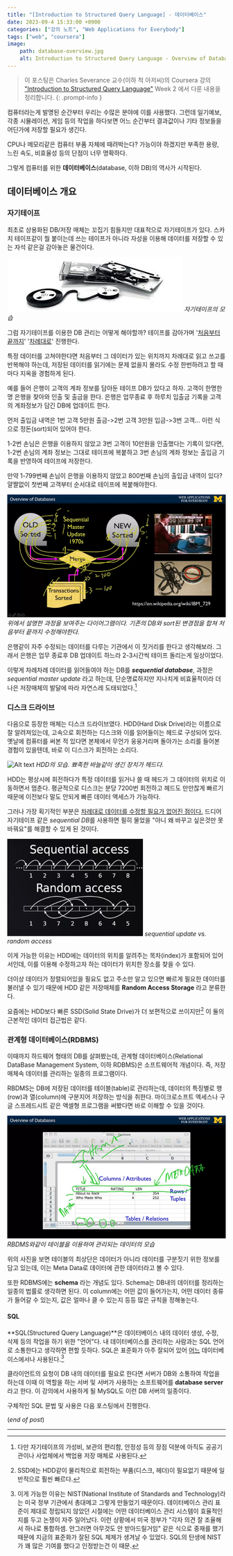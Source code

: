 ```yaml
---
title: "[Introduction to Structured Query Language] - 데이터베이스"
date: 2023-09-4 15:33:00 +0900
categories: ["강의 노트", "Web Applications for Everybody"]
tags: ["web", "coursera"]
image: 
    path: database-overview.jpg
    alt: Introduction to Structured Query Language - Overview of Databases
---
```


> 이 포스팅은 Charles Severance 교수(이하 척 아저씨)의 Coursera 강의 ["Introduction to Structured Query Language"](https://www.coursera.org/learn/intro-sql) Week 2 에서 다룬 내용을 정리합니다.
{: .prompt-info }


컴퓨터라는게 발명된 순간부터 우리는 수많은 분야에 이를 사용했다. 그런데 일기예보, 각종 시뮬레이션, 게임 등의 작업을 하다보면 어느 순간부터 결과값이나 기타 정보들을 어딘가에 저장할 필요가 생긴다. 


CPU나 메모리같은 컴퓨터 부품 자체에 때려박는다? 가능이야 하겠지만 부족한 용량, 느린 속도, 비효율성 등의 단점이 너무 명확하다.


그렇게 컴퓨터를 위한 **데이터베이스**(database, 이하 DB)의 역사가 시작된다. 


## 데이터베이스 개요

### 자기테이프
최초로 상용화된 DB/저장 매체는 꼬집기 힘들지만 대표적으로 자기테이프가 있다. 스카치 테이프같이 뭘 붙이는데 쓰는 테이프가 아니라 자성을 이용해 데이터를 저장할 수 있는 자석 같은걸 감아놓은 물건이다.

![Alt text](download.jpg)
_자기테이프의 모습_

그럼 자기테이프를 이용한 DB 관리는 어떻게 해야할까? 테이프를 감아가며 '<u>처음부터 끝까지</u>' '<u>차례대로</u>' 진행한다. 

특정 데이터를 고쳐야한다면 처음부터 그 데이터가 있는 위치까지 차례대로 읽고 쓰고를 반복해야 하는데, 저장된 데이터를 읽기에는 문제 없을지 몰라도 수정 한번하려고 할 때마다 지옥을 경험하게 된다. 

예를 들어 은행이 고객의 계좌 정보를 담아둔 테이프 DB가 있다고 하자. 고객이 한명한명 은행을 찾아와 인출 및 출금을 한다. 은행은 업무종료 후 하루치 입출금 기록을 고객의 계좌정보가 담긴 DB에 업데이트 한다.


먼저 출입금 내역은 1번 고객 5만원 출금->2번 고객 3만원 입금->3번 고객... 이런 식으로 정돈(sort)되어 있어야 한다. 

1-2번 손님은 은행을 이용하지 않았고 3번 고객이 10만원을 인출했다는 기록이 있다면, 1-2번 손님의 계좌 정보는 그대로 테이프에 복붙하고 3번 손님의 계좌 정보는 출입금 기록을 반영하여 테이프에 저장한다. 

만약 1-799번째 손님이 은행을 이용하지 않았고 800번째 손님의 출입금 내역이 있다? 얄짤없이 첫번째 고객부터 순서대로 테이프에 복붙해야한다. 


![Alt text](juQyOVwuEee8pAru5GvQag~WcA2c~26727029~210320.jpg)
_위에서 설명한 과정을 보여주는 다이어그램이다. 기존의 DB와 sort된 변경점을 합쳐 처음부터 끝까지 수정해야한다._


은행같이 자주 수정되는 데이터를 다루는 기관에서 이 짓거리를 한다고 생각해보라. 그래서 은행은 업무 종료후 DB 업데이트 하느라 2-3시간씩 테이프 돌리는게 일상이었다. 


이렇게 차례차례 데이터를 읽어들여야 하는 DB를 ***sequential database***, 과정은 *sequential master update* 라고 하는데, 단순명료하지만 지나치게 비효율적이라 더 나은 저장매체의 발달에 따라 자연스레 도태되었다.[^1] 


### 디스크 드라이브
다음으로 등장한 매체는 디스크 드라이브였다. HDD(Hard Disk Drive)라는 이름으로 잘 알려져있는데, 고속으로 회전하는 디스크와 이를 읽어들이는 헤드로 구성되어 있다. 옛날에 컴퓨터를 써본 적 있다면 본체에서 무언가 웅웅거리며 돌아가는 소리를 들어본 경험이 있을텐데, 바로 이 디스크가 회전하는 소리다.


![Alt text](Mechanical-Hard-Drive.jpg)
_HDD의 모습. 뾰족한 바늘같이 생긴 장치가 헤드다._

HDD는 평상시에 회전하다가 특정 데이터를 읽거나 쓸 때 헤드가 그 데이터의 위치로 이동하면서 멈춘다. 평균적으로 디스크는 분당 7200번 회전하고 헤드도 만만찮게 빠르기 때문에 이전보다 말도 안되게 빠른 데이터 액세스가 가능하다. 


그러나 가장 획기적인 부분은 <u>차례대로 데이터를 수정할 필요가 없어진 점이다.</u> 드디어 자기테이프 같은 *sequential DB*를 사용하면 필히 물었을 "아니 왜 바꾸고 싶은것만 못 바꿔요"를 해결할 수 있게 된 것이다.


![Alt text](juQyOVwuEee8pAru5GvQag~WcA2c~26727029~435460.png)
_sequential update vs. random access_

이게 가능한 이유는 HDD에는 데이터의 위치를 알려주는 목차(index)가 포함되어 있어서인데, 이를 이용해 수정하고자 하는 데이터가 위치한 장소를 찾을 수 있다. 


더이상 데이터가 정렬되어있을 필요도 없고 주소만 알고 있으면 빠르게 필요한 데이터를 불러낼 수 있기 때문에 HDD 같은 저장매체를 **Random Access Storage** 라고 분류한다.


요즘에는 HDD보다 빠른 SSD(Solid State Drive)가 더 보편적으로 쓰이지만[^2] 이 둘의 근본적인 데이터 접근법은 같다. 


### 관계형 데이터베이스(RDBMS)

이때까지 하드웨어 형태의 DB를 살펴봤는데, 관계형 데이터베이스(Relational DataBase Management System, 이하 RDBMS)은 소프트웨어적 개념이다. 즉, 저장 매체속 데이터를 관리하는 일종의 프로그램이다.


RBDMS는 DB에 저장된 데이터를 테이블(table)로 관리하는데, 데이터의 특징별로 행(row)과 열(column)에 구분지어 저장하는 방식을 취한다. 마이크로소프트 엑세스나 구글 스프레드시트 같은 액셀형 프로그램을 써봤다면 바로 이해할 수 있을 것이다.


![Alt text](juQyOVwuEee8pAru5GvQag~WcA2c~26727029~815970.png)
_RBDMS와같이 테이블을 이용하여 관리되는 데이터의 모습_


위의 사진을 보면 테이블의 최상단은 데이터가 아니라 데이터를 구분짓기 위한 정보를 담고 있는데, 이는 Meta Data로 데이터에 관한 데이터라고 볼 수 있다. 


또한 RDBMS에는 **schema** 라는 개념도 있다. Schema는 DB내의 데이터를 정리하는 일종의 법률로 생각하면 된다. 이 column에는 어떤 값이 들어가는지, 어떤 데이터 종류가 들어갈 수 있는지, 값은 얼마나 클 수 있는지 등등 많은 규칙을 정해놓는다. 

#### SQL

**SQL(Structured Query Language)**은 데이터베이스 내의 데이터 생성, 수정, 삭제 등의 작업을 하기 위한 "언어"다. 내 데이터베이스를 관리하는 사람과는 SQL 언어로 소통한다고 생각하면 편할 듯하다. SQL은 표준화가 아주 잘되어 있어 <u>어느</u> 데이터베이스에서나 사용된다.[^3]  

클라이언트의 요청이 DB 내의 데이터를 필요로 한다면 서버가 DB와 소통하여 작업을 하는데 이때 이 역할을 하는 서버 및 서버가 사용하는 소프트웨어를 **database server**라고 한다. 이 강의에서 사용하게 될 MySQL도 이런 DB 서버의 일종이다.


구체적인 SQL 문법 및 사용은 다음 포스팅에서 진행한다. 


(*end of post*)

---

[^1]: 다만 자기테이프의 가성비, 보관의 편리함, 안정성 등의 장점 덕분에 아직도 공공기관이나 사업체에서 백업용 저장 매체로 사용된다. 

[^2]: SSD에는 HDD같이 물리적으로 회전하는 부품(디스크, 헤더)이 필요없기 때문에 일반적으로 훨씬 빠르다. 

[^3]: 이게 가능한 이유는 NIST(National Institute of Standards and Technology)라는 미국 정부 기관에서 총대메고 그렇게 만들었기 때문이다. 데이터베이스 관리 표준이 제대로 정립되지 않았던 시절에는 어떤 데이터베이스 관리 시스템이 효율적인지를 두고 논쟁이 자주 일어났다. 이런 상황에서 미국 정부가 "각자 의견 잘 조율해서 하나로 통합하셈. 안그러면 아무것도 안 받아드릴거임" 같은 식으로 중재를 했기 때문에 지금의 표준화가 잘된 SQL 체제가 생겨날 수 있었다. SQL의 탄생에 NIST가 꽤 많은 기여를 했다고 인정받는건 이 때문.

